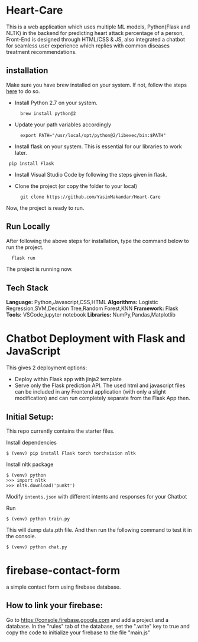 # Heart-Care
This is a web application which uses multiple ML models, Python(Flask and NLTK) in the backend for predicting heart attack percentage of a person, Front-End is designed through HTML/CSS &amp; JS, also integrated a chatbot for seamless user experience which replies with common diseases treatment recommendations.



## installation

Make sure you have brew installed on your system. If not, follow the steps [here](https://brew.sh) to do so.

- Install Python 2.7 on your system.

  ```
    brew install python@2
  ```

- Update your path variables accordingly

  ```
    export PATH="/usr/local/opt/python@2/libexec/bin:$PATH"
  ```

- Install flask on your system. This is essential for our libraries to work later.

```
 pip install Flask
```

- Install Visual Studio Code by following the steps given in flask.

- Clone the project (or copy the folder to your local)

  ```
    git clone https://github.com/YasinMakandar/Heart-Care
  ```

Now, the project is ready to run.

## Run Locally

After following the above steps for installation, type the command below to run the project.

```bash
  flask run
```

The project is running now.

## Tech Stack

**Language:** Python,Javascript,CSS,HTML
**Algorithms:** Logistic Regression,SVM,Decision Tree,Random Forest,KNN
**Framework:** Flask
**Tools:** VSCode,jupyter notebook
**Libraries:** NumPy,Pandas,Matplotlib

# Chatbot Deployment with Flask and JavaScript


This gives 2 deployment options:
- Deploy within Flask app with jinja2 template
- Serve only the Flask prediction API. The used html and javascript files can be included in any Frontend application (with only a slight modification) and can run completely separate from the Flask App then.

## Initial Setup:
This repo currently contains the starter files.

Install dependencies
```
$ (venv) pip install Flask torch torchvision nltk
```
Install nltk package
```
$ (venv) python
>>> import nltk
>>> nltk.download('punkt')
```
Modify `intents.json` with different intents and responses for your Chatbot

Run
```
$ (venv) python train.py
```
This will dump data.pth file. And then run
the following command to test it in the console.
```
$ (venv) python chat.py
```
# firebase-contact-form

a simple contact form using firebase database.

## How to link your firebase:

Go to https://console.firebase.google.com and add a project and a database. In the "rules" tab of the database, set the ".write" key to true
and copy the code to initialize your firebase to the file "main.js"

